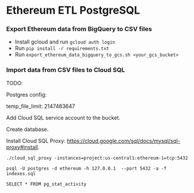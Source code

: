 # Ethereum ETL PostgreSQL

### Export Ethereum data from BigQuery to CSV files

- Install gcloud and run `gcloud auth login`
- Run `pip install -r requirements.txt`
- Run `export_ethereum_data_bigquery_to_gcs.sh <your_gcs_bucket>`

### Import data from CSV files to Cloud SQL

TODO: 

Postgres config:

temp_file_limit: 2147483647

Add Cloud SQL service account to the bucket.

Create database.

Install Cloud SQL Proxy: https://cloud.google.com/sql/docs/mysql/sql-proxy#install.

`./cloud_sql_proxy -instances=project:us-central1:ethereum-1=tcp:5432`

`psql -U postgres -d ethereum -h 127.0.0.1  --port 5432 -a -f indexes.sql`

`SELECT * FROM pg_stat_activity`